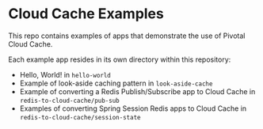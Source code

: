 <!--Copyright (C) 2019-Present Pivotal Software, Inc. All rights reserved.

This program and the accompanying materials are made available under the terms of the under the Apache License, Version
2.0 (the "License”); you may not use this file except in compliance with the License. You may obtain a copy of the
License at

http://www.apache.org/licenses/LICENSE-2.0

Unless required by applicable law or agreed to in writing, software distributed under the License is distributed on an
"AS IS" BASIS, WITHOUT WARRANTIES OR CONDITIONS OF ANY KIND, either express or implied. See the License for the specific
language governing permissions and limitations under the License.-->

# Cloud Cache Examples

This repo contains examples of apps that demonstrate the use of
Pivotal Cloud Cache.

Each example app resides in its own directory within this repository:

- Hello, World! in `hello-world`
- Example of look-aside caching pattern in `look-aside-cache`
- Example of converting a Redis Publish/Subscribe app to Cloud Cache in `redis-to-cloud-cache/pub-sub`
- Examples of converting Spring Session Redis apps to Cloud Cache in `redis-to-cloud-cache/session-state`
